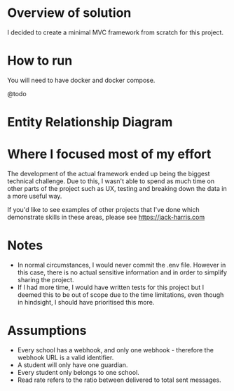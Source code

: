 
# Overview of solution

I decided to create a minimal MVC framework from scratch for this project.

# How to run

You will need to have docker and docker compose.

@todo

# Entity Relationship Diagram



# Where I focused most of my effort

The development of the actual framework ended up being the biggest technical challenge. Due to this, I wasn't able to spend as much time on other parts of the project such as UX, testing and breaking down the data in a more useful way.

If you'd like to see examples of other projects that I've done which demonstrate skills in these areas, please see https://jack-harris.com

# Notes

- In normal circumstances, I would never commit the .env file. However in this case, there is no actual sensitive information and in order to simplify sharing the project.
- If I had more time, I would have written tests for this project but I deemed this to be out of scope due to the time limitations, even though in hindsight, I should have prioritised this more.


# Assumptions

- Every school has a webhook, and only one webhook - therefore the webhook URL is a valid identifier.
- A student will only have one guardian.
- Every student only belongs to one school.
- Read rate refers to the ratio between delivered to total sent messages.